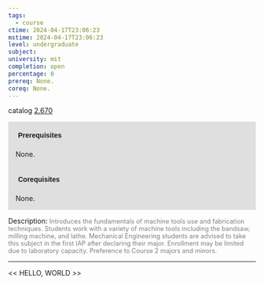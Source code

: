 ```yaml
---
tags:
  - course
ctime: 2024-04-17T23:06:23
mstime: 2024-04-17T23:06:23
level: undergraduate
subject: 
university: mit
completion: open
percentage: 0
prereq: None.
coreq: None.
---
```


catalog [2.670](http://student.mit.edu/catalog/m2b.html#2.670)

<span style="display: block; padding: 15px; background-color: rgb(100, 100, 100, 0.2);"><font id="m_prereq1897_0" style="display: block; font-family: Arial, sans-serif; font-weight: bold; padding: 5px">Prerequisites</font><br><span id="prereq1897_0">None.</span></span>
<span style="display: block; padding: 15px; background-color: rgb(100, 100, 100, 0.2);"><font id="m_coreq1897_0" style="display: block; font-family: Arial, sans-serif; font-weight: bold; padding: 5px">Corequisites</font><br><span id="coreq1897_0">None.</span></span>

<font style="">Description:</font>
<font style="color: grey; font-size: 0.8rem;">Introduces the fundamentals of machine tools use and fabrication techniques. Students work with a variety of machine tools including the bandsaw, milling machine, and lathe. Mechanical Engineering students are advised to take this subject in the first IAP after declaring their major. Enrollment may be limited due to laboratory capacity. Preference to Course 2 majors and minors.</font>



---

<< HELLO, WORLD >>
